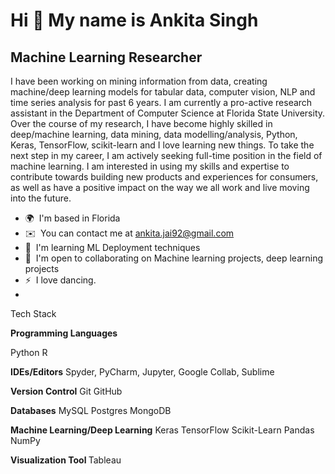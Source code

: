 Hi 👋 My name is Ankita Singh
=============================

Machine Learning Researcher
---------------------------

I have been working on mining information from data, creating machine/deep learning models for tabular data, computer vision, NLP and time series analysis for past 6 years. I am currently a pro-active research assistant in the Department of Computer Science at Florida State University. Over the course of my research, I have become highly skilled in deep/machine learning, data mining, data modelling/analysis, Python, Keras, TensorFlow, scikit-learn and I love learning new things. To take the next step in my career, I am actively seeking full-time position in the field of machine learning. I am interested in using my skills and expertise to contribute towards building new products and experiences for consumers, as well as have a positive impact on the way we all work and live moving into the future.

*   🌍  I'm based in Florida
*   ✉️  You can contact me at [ankita.jai92@gmail.com](mailto:ankita.jai92@gmail.com)
*   🧠  I'm learning ML Deployment techniques
*   🤝  I'm open to collaborating on Machine learning projects, deep learning projects
*   ⚡  I love dancing.
*   

                   
  Tech Stack
  
  
<b>Programming Languages</b>

Python  R 

<b>IDEs/Editors</b>
Spyder, PyCharm, Jupyter, Google Collab, Sublime

<b>Version Control</b>
Git  GitHub 

<b>Databases</b>
MySQL  Postgres  MongoDB 

<b>Machine Learning/Deep Learning</b>
Keras  TensorFlow  Scikit-Learn  Pandas  NumPy  

<b> Visualization Tool </b>
Tableau
                  
              
